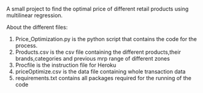 A small project to find the optimal price of different retail products using multilinear regression.

About the different files:

1. Price_Optimization.py is the python script that contains the code for the process.
2. Products.csv is the csv file containing the different products,their brands,categories and previous mrp range of different zones
3. Procfile is the instruction file for Heroku
4. priceOptimize.csv is the data file containing whole transaction data
5. requirements.txt contains all packages required for the running of the code
